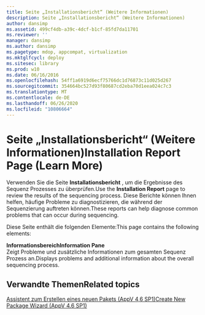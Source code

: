 ```yaml
---
title: Seite „Installationsbericht“ (Weitere Informationen)
description: Seite „Installationsbericht“ (Weitere Informationen)
author: dansimp
ms.assetid: 499cf4db-a39c-4dcf-b1cf-85fd7da11701
ms.reviewer: ''
manager: dansimp
ms.author: dansimp
ms.pagetype: mdop, appcompat, virtualization
ms.mktglfcycl: deploy
ms.sitesec: library
ms.prod: w10
ms.date: 06/16/2016
ms.openlocfilehash: 54ff1a6919d6ecf75766dc1d76873c11d025d267
ms.sourcegitcommit: 354664bc527d93f80687cd2eba70d1eea024c7c3
ms.translationtype: MT
ms.contentlocale: de-DE
ms.lasthandoff: 06/26/2020
ms.locfileid: "10806664"
---
```

# <span data-ttu-id="a83ae-103">Seite „Installationsbericht“ (Weitere Informationen)</span><span class="sxs-lookup"><span data-stu-id="a83ae-103">Installation Report Page (Learn More)</span></span>


<span data-ttu-id="a83ae-104">Verwenden Sie die Seite **Installationsbericht** , um die Ergebnisse des Sequenz Prozesses zu überprüfen.</span><span class="sxs-lookup"><span data-stu-id="a83ae-104">Use the **Installation Report** page to review the results of the sequencing process.</span></span> <span data-ttu-id="a83ae-105">Diese Berichte können Ihnen helfen, häufige Probleme zu diagnostizieren, die während der Sequenzierung auftreten können.</span><span class="sxs-lookup"><span data-stu-id="a83ae-105">These reports can help diagnose common problems that can occur during sequencing.</span></span>

<span data-ttu-id="a83ae-106">Diese Seite enthält die folgenden Elemente:</span><span class="sxs-lookup"><span data-stu-id="a83ae-106">This page contains the following elements:</span></span>

<a href="" id="information-pane"></a>**<span data-ttu-id="a83ae-107">Informationsbereich</span><span class="sxs-lookup"><span data-stu-id="a83ae-107">Information Pane</span></span>**  
<span data-ttu-id="a83ae-108">Zeigt Probleme und zusätzliche Informationen zum gesamten Sequenz Prozess an.</span><span class="sxs-lookup"><span data-stu-id="a83ae-108">Displays problems and additional information about the overall sequencing process.</span></span>

## <span data-ttu-id="a83ae-109">Verwandte Themen</span><span class="sxs-lookup"><span data-stu-id="a83ae-109">Related topics</span></span>


[<span data-ttu-id="a83ae-110">Assistent zum Erstellen eines neuen Pakets (AppV 4,6 SP1)</span><span class="sxs-lookup"><span data-stu-id="a83ae-110">Create New Package Wizard (AppV 4.6 SP1)</span></span>](create-new-package-wizard---appv-46-sp1-.md)

 

 





